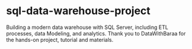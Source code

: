 # sql-data-warehouse-project
Building a modern data warehouse with SQL Server, including ETL processes, data Modeling, and analytics. Thank you to DataWithBaraa for the hands-on project, tutorial and materials.
